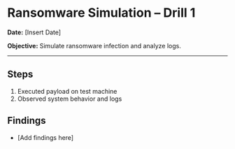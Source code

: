 # Ransomware Simulation – Drill 1

**Date:** [Insert Date]

**Objective:** Simulate ransomware infection and analyze logs.

---

## Steps

1. Executed payload on test machine
2. Observed system behavior and logs

## Findings
- [Add findings here]